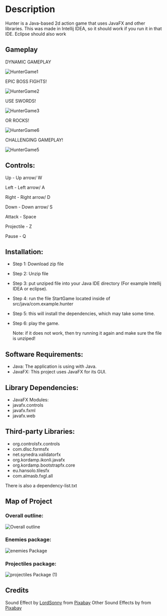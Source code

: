 # Description
Hunter is a Java-based 2d action game that uses JavaFX and other libraries. This was made in Intellij IDEA, so
it should work if you run it in that IDE. Eclipse should also work

## Gameplay

DYNAMIC GAMEPLAY

![HunterGame1](https://github.com/CameronWatson5/Hunter/assets/145788750/12622adc-eaae-4bf0-abab-3d51679ad4b1)

EPIC BOSS FIGHTS!

![HunterGame2](https://github.com/CameronWatson5/Hunter/assets/145788750/b76d153d-e493-4995-94f3-1983682eac8a)

USE SWORDS!

![HunterGame3](https://github.com/CameronWatson5/Hunter/assets/145788750/0ba56260-f5ed-4167-8e52-05460a1d8542)

OR ROCKS!

![HunterGame6](https://github.com/CameronWatson5/Hunter/assets/145788750/9d8b4e88-4c11-4cc4-8e0f-23ef22e286af)

CHALLENGING GAMEPLAY!

![HunterGame5](https://github.com/CameronWatson5/Hunter/assets/145788750/032ab093-f461-49af-be2e-453b53487dcc)

## Controls:

Up - Up arrow/ W

Left - Left arrow/ A

Right - Right arrow/ D

Down - Down arrow/ S

Attack - Space

Projectile - Z

Pause - Q

## Installation:
 - Step 1: Download zip file
 - Step 2: Unzip file
 - Step 3: put unziped file into your Java IDE directory (For example Intellij IDEA or eclipse).
 - Step 4: run the file StartGame located inside of src/java/com.example.hunter
 - Step 5: this will install the dependencies, which may take some time.
 - Step 6: play the game.

   Note: if it does not work, then try running it again and make sure the file is unziped!

## Software Requirements:
- Java: The application is using with Java.
- JavaFX: This project uses JavaFX for its GUI.

## Library Dependencies:
- JavaFX Modules:
- javafx.controls
- javafx.fxml
- javafx.web

## Third-party Libraries:
- org.controlsfx.controls 
- com.dlsc.formsfx 
- net.synedra.validatorfx 
- org.kordamp.ikonli.javafx 
- org.kordamp.bootstrapfx.core 
- eu.hansolo.tilesfx 
- com.almasb.fxgl.all 

There is also a dependency-list.txt
## Map of Project
### Overall outline:
![Overall outline](https://github.com/CameronWatson5/Hunter/assets/145788750/9b942be1-f74c-4d65-9d26-7ad628147a1c)
### Enemies package:
![enemies Package](https://github.com/CameronWatson5/Hunter/assets/145788750/c92af398-1485-4102-84a3-f93a12fb7908)
### Projectiles package:
![projectiles Package (1)](https://github.com/CameronWatson5/Hunter/assets/145788750/06fe9971-2889-4ffd-b12d-e1b6dcee834c)
## Credits
Sound Effect by <a href="https://pixabay.com/users/lordsonny-38439655/?utm_source=link-attribution&utm_medium=referral&utm_campaign=music&utm_content=184891">LordSonny</a> from <a href="https://pixabay.com//?utm_source=link-attribution&utm_medium=referral&utm_campaign=music&utm_content=184891">Pixabay</a>
Other Sound Effects by from <a href="https://pixabay.com//?utm_source=link-attribution&utm_medium=referral&utm_campaign=music&utm_content=184891">Pixabay</a>



